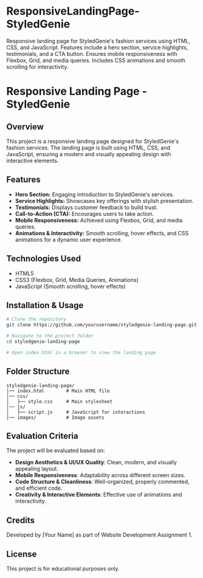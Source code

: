 # ResponsiveLandingPage-StyledGenie
Responsive landing page for StyledGenie's fashion services using HTML, CSS, and JavaScript. Features include a hero section, service highlights, testimonials, and a CTA button. Ensures mobile responsiveness with Flexbox, Grid, and media queries. Includes CSS animations and smooth scrolling for interactivity.
# Responsive Landing Page - StyledGenie

## Overview
This project is a responsive landing page designed for StyledGenie's fashion services. The landing page is built using HTML, CSS, and JavaScript, ensuring a modern and visually appealing design with interactive elements.

## Features
- **Hero Section:** Engaging introduction to StyledGenie's services.
- **Service Highlights:** Showcases key offerings with stylish presentation.
- **Testimonials:** Displays customer feedback to build trust.
- **Call-to-Action (CTA):** Encourages users to take action.
- **Mobile Responsiveness:** Achieved using Flexbox, Grid, and media queries.
- **Animations & Interactivity:** Smooth scrolling, hover effects, and CSS animations for a dynamic user experience.

## Technologies Used
- HTML5
- CSS3 (Flexbox, Grid, Media Queries, Animations)
- JavaScript (Smooth scrolling, hover effects)

## Installation & Usage
```sh
# Clone the repository
git clone https://github.com/yourusername/styledgenie-landing-page.git

# Navigate to the project folder
cd styledgenie-landing-page

# Open index.html in a browser to view the landing page
```

## Folder Structure
```
styledgenie-landing-page/
│── index.html        # Main HTML file
│── css/
│   ├── style.css     # Main stylesheet
│── js/
│   ├── script.js     # JavaScript for interactions
│── images/           # Image assets
```

## Evaluation Criteria
The project will be evaluated based on:
- **Design Aesthetics & UI/UX Quality**: Clean, modern, and visually appealing layout.
- **Mobile Responsiveness**: Adaptability across different screen sizes.
- **Code Structure & Cleanliness**: Well-organized, properly commented, and efficient code.
- **Creativity & Interactive Elements**: Effective use of animations and interactivity.

## Credits
Developed by [Your Name] as part of Website Development Assignment 1.

## License
This project is for educational purposes only.

